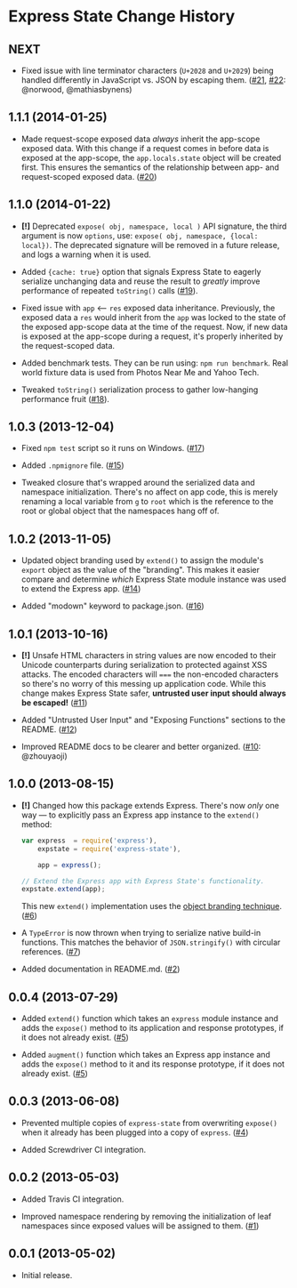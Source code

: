 Express State Change History
============================

NEXT
----

* Fixed issue with line terminator characters (`U+2028` and `U+2029`) being
  handled differently in JavaScript vs. JSON by escaping them.
  ([#21][], [#22][]: @norwood, @mathiasbynens)


[#21]: https://github.com/yahoo/express-state/issues/21
[#22]: https://github.com/yahoo/express-state/issues/22


1.1.1 (2014-01-25)
------------------

* Made request-scope exposed data *always* inherit the app-scope exposed data.
  With this change if a request comes in before data is exposed at the
  app-scope, the `app.locals.state` object will be created first. This ensures
  the semantics of the relationship between app- and request-scoped exposed
  data. ([#20][])


[#20]: https://github.com/yahoo/express-state/issues/20


1.1.0 (2014-01-22)
------------------

* __[!]__ Deprecated `expose( obj, namespace, local )` API signature, the third
  argument is now `options`, use: `expose( obj, namespace, {local: local})`. The
  deprecated signature will be removed in a future release, and logs a warning
  when it is used.

* Added `{cache: true}` option that signals Express State to eagerly serialize
  unchanging data and reuse the result to *greatly* improve performance of
  repeated `toString()` calls ([#19][]).

* Fixed issue with `app` <-- `res` exposed data inheritance. Previously, the
  exposed data a `res` would inherit from the `app` was locked to the state of
  the exposed app-scope data at the time of the request. Now, if new data is
  exposed at the app-scope during a request, it's properly inherited by the
  request-scoped data.

* Added benchmark tests. They can be run using: `npm run benchmark`. Real world
  fixture data is used from Photos Near Me and Yahoo Tech.

* Tweaked `toString()` serialization process to gather low-hanging performance
  fruit ([#18][]).


[#18]: https://github.com/yahoo/express-state/issues/18
[#19]: https://github.com/yahoo/express-state/issues/19


1.0.3 (2013-12-04)
------------------

* Fixed `npm test` script so it runs on Windows. ([#17][])

* Added `.npmignore` file. ([#15][])

* Tweaked closure that's wrapped around the serialized data and namespace
  initialization. There's no affect on app code, this is merely renaming a local
  variable from `g` to `root` which is the reference to the root or global
  object that the namespaces hang off of.


[#15]: https://github.com/yahoo/express-state/issues/15
[#17]: https://github.com/yahoo/express-state/issues/17


1.0.2 (2013-11-05)
------------------

* Updated object branding used by `extend()` to assign the module's `export`
  object as the value of the "branding". This makes it easier compare and
  determine _which_ Express State module instance was used to extend the Express
  app. ([#14][])

* Added "modown" keyword to package.json. ([#16][])


[#14]: https://github.com/yahoo/express-state/issues/14
[#16]: https://github.com/yahoo/express-state/issues/16


1.0.1 (2013-10-16)
------------------

* __[!]__ Unsafe HTML characters in string values are now encoded to their
  Unicode counterparts during serialization to protected against XSS attacks.
  The encoded characters will `===` the non-encoded characters so there's no
  worry of this messing up application code. While this change makes Express
  State safer, **untrusted user input should always be escaped!** ([#11][])

* Added "Untrusted User Input" and "Exposing Functions" sections to the README.
  ([#12][])

* Improved README docs to be clearer and better organized. ([#10][]: @zhouyaoji)


[#10]: https://github.com/yahoo/express-state/issues/10
[#11]: https://github.com/yahoo/express-state/issues/11
[#12]: https://github.com/yahoo/express-state/issues/12


1.0.0 (2013-08-15)
------------------

* __[!]__ Changed how this package extends Express. There's now _only_ one way —
  to explicitly pass an Express app instance to the `extend()` method:

    ```javascript
    var express  = require('express'),
        expstate = require('express-state'),

        app = express();

    // Extend the Express app with Express State's functionality.
    expstate.extend(app);
    ```

  This new `extend()` implementation uses the
  [object branding technique](https://gist.github.com/ericf/6133744). ([#6][])

* A `TypeError` is now thrown when trying to serialize native build-in
  functions. This matches the behavior of `JSON.stringify()` with circular
  references. ([#7][])

* Added documentation in README.md. ([#2][])


[#2]: https://github.com/yahoo/express-state/issues/2
[#6]: https://github.com/yahoo/express-state/issues/6
[#7]: https://github.com/yahoo/express-state/issues/7


0.0.4 (2013-07-29)
------------------

* Added `extend()` function which takes an `express` module instance and adds
  the `expose()` method to its application and response prototypes, if it does
  not already exist. ([#5][])

* Added `augment()` function which takes an Express app instance and adds the
  `expose()` method to it and its response prototype, if it does not already
  exist. ([#5][])


[#5]: https://github.com/yahoo/express-state/issues/5


0.0.3 (2013-06-08)
------------------

* Prevented multiple copies of `express-state` from overwriting `expose()` when
  it already has been plugged into a copy of `express`. ([#4][])

* Added Screwdriver CI integration.


[#4]: https://github.com/yahoo/express-state/issues/4


0.0.2 (2013-05-03)
------------------

* Added Travis CI integration.

* Improved namespace rendering by removing the initialization of leaf namespaces
  since exposed values will be assigned to them. ([#1][])


[#1]: https://github.com/yahoo/express-state/issues/1


0.0.1 (2013-05-02)
------------------

* Initial release.
